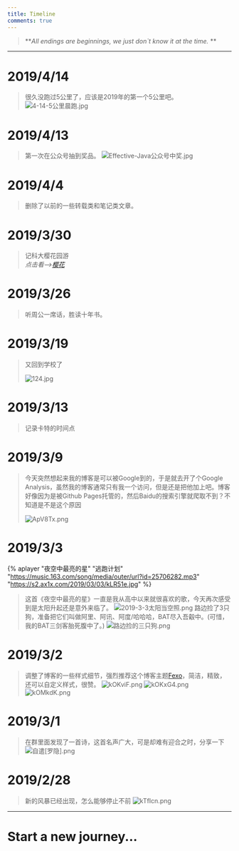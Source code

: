 ```yaml
---
title: Timeline
comments: true
---
```

> ***All endings are beginnings, we just don`t know it at the time.* **
---
# 2019/4/14

> 很久没跑过5公里了，应该是2019年的第一个5公里吧。
> ![4-14-5公里晨跑.jpg](https://i.loli.net/2019/04/14/5cb29d8f327be.jpg)

# 2019/4/13
> 第一次在公众号抽到奖品。
> ![Effective-Java公众号中奖.jpg](https://i.loli.net/2019/04/14/5cb29ca9e6f3c.jpg)

# 2019/4/4

> 删除了以前的一些转载类和笔记类文章。

# 2019/3/30

> 记科大樱花园游  
> *点击看-->[樱花][樱花]*

[樱花]: /2019/04/02/%E6%B8%B8%E7%A7%91%E5%A4%A7%E6%A8%B1%E8%8A%B1%E5%9B%AD/

# 2019/3/26

> 听周公一席话，胜读十年书。

# 2019/3/19

> 又回到学校了
>
> ![124.jpg](https://i.loli.net/2019/03/19/5c90c99c9824f.jpg)

# 2019/3/13

> 记录卡特的时间点
>
<!-- 我写了很多文字，关于死亡的，记述了我对于死亡的看法，就好像在为自己辩解一样，而且我觉得很不适合让别人感受我的负面能量，于是把文章删了，只作记录这个时间点。 -->

# 2019/3/9

> 今天突然想起来我的博客是可以被Google到的，于是就去开了个Google Analysis，虽然我的博客通常只有我一个访问，但是还是把他加上吧。博客好像因为是被Github Pages托管的，然后Baidu的搜索引擎就爬取不到？不知道是不是这个原因
>
> ![ApV8Tx.png](https://s2.ax1x.com/2019/03/09/ApV8Tx.png)

# 2019/3/3

{% aplayer "夜空中最亮的星" "逃跑计划" "https://music.163.com/song/media/outer/url?id=25706282.mp3" "https://s2.ax1x.com/2019/03/03/kLR51e.jpg"  %}

> 这首《夜空中最亮的星》一直是我从高中以来就很喜欢的歌，今天再次感受到是太阳升起还是意外来临了。
> ![2019-3-3太阳当空照.png](https://i.loli.net/2019/03/03/5c7b9da362907.png)
> 路边捡了3只狗，准备把它们叫做阿里、阿讯、阿度/哈哈哈，BAT尽入吾觳中。(可惜，我的BAT三剑客胎死腹中了。)
> ![路边捡的三只狗.png](https://i.loli.net/2019/03/03/5c7b9dba0957f.png)

# 2019/3/2
> 调整了博客的一些样式细节，强烈推荐这个博客主题[Fexo](https://github.com/forsigner/fexo)，简洁，精致，还可以自定义样式，很赞。
> ![kOKviF.png](https://s2.ax1x.com/2019/03/04/kOKviF.png)
> ![kOKxG4.png](https://s2.ax1x.com/2019/03/04/kOKxG4.png)
> ![kOMkdK.png](https://s2.ax1x.com/2019/03/04/kOMkdK.png)

# 2019/3/1
> 在群里面发现了一首诗，这首名声广大，可是却难有迎合之时，分享一下
> ![自遣[罗隐].png](https://i.loli.net/2019/03/01/5c7904c855523.png)

# 2019/2/28
> 新的风暴已经出现，怎么能够停止不前
> ![kTfIcn.png](https://s2.ax1x.com/2019/02/27/kTfIcn.png)
---
# Start a new journey...
